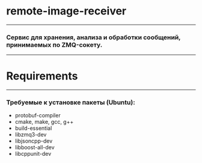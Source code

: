 # remote-image-receiver
___

### Сервис для хранения, анализа и обработки сообщений, принимаемых по ZMQ-сокету.
___

# Requirements
___

### Требуемые к установке пакеты (Ubuntu):

* protobuf-compiler
* cmake, make, gcc, g++
* build-essential
* libzmq3-dev
* libjsoncpp-dev
* libboost-all-dev
* libcppunit-dev